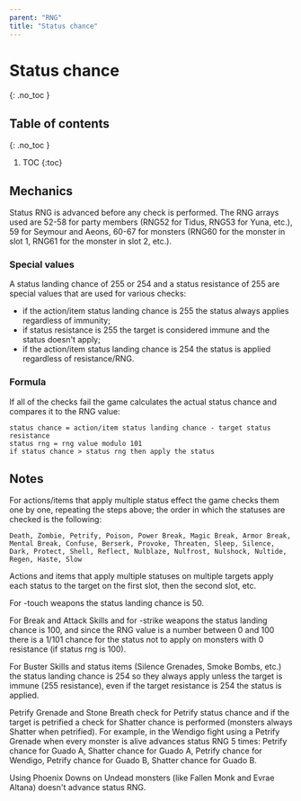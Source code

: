 ```yaml
---
parent: "RNG"
title: "Status chance"
---
```

# Status chance
{: .no_toc }

## Table of contents
{: .no_toc }

1. TOC
{:toc}

## Mechanics
Status RNG is advanced before any check is performed. The RNG arrays used are 52-58 for party members (RNG52 for Tidus, RNG53 for Yuna, etc.), 59 for Seymour and Aeons, 60-67 for monsters (RNG60 for the monster in slot 1, RNG61 for the monster in slot 2, etc.).

### Special values
A status landing chance of 255 or 254 and a status resistance of 255 are special values that are used for various checks:
-   if the action/item status landing chance is 255 the status always applies regardless of immunity;
-   if status resistance is 255 the target is considered immune and the status doesn't apply;
-   if the action/item status landing chance is 254 the status is applied regardless of resistance/RNG.

### Formula
If all of the checks fail the game calculates the actual status chance and compares it to the RNG value:
```
status chance = action/item status landing chance - target status resistance
status rng = rng value modulo 101
if status chance > status rng then apply the status
```

## Notes
For actions/items that apply multiple status effect the game checks them one by one, repeating the steps above; the order in which the statuses are checked is the following:
```
Death, Zombie, Petrify, Poison, Power Break, Magic Break, Armor Break, Mental Break, Confuse, Berserk, Provoke, Threaten, Sleep, Silence, Dark, Protect, Shell, Reflect, Nulblaze, Nulfrost, Nulshock, Nultide, Regen, Haste, Slow
```

Actions and items that apply multiple statuses on multiple targets apply each status to the target on the first slot, then the second slot, etc.

For -touch weapons the status landing chance is 50.

For Break and Attack Skills and for -strike weapons the status landing chance is 100, and since the RNG value is a number between 0 and 100 there is a 1/101 chance for the status not to apply on monsters with 0 resistance (if status rng is 100).

For Buster Skills and status items (Silence Grenades, Smoke Bombs, etc.) the status landing chance is 254 so they always apply unless the target is immune (255 resistance), even if the target resistance is 254 the status is applied.

Petrify Grenade and Stone Breath check for Petrify status chance and if the target is petrified a check for Shatter chance is performed (monsters always Shatter when petrified). For example, in the Wendigo fight using a Petrify Grenade when every monster is alive advances status RNG 5 times: Petrify chance for Guado A, Shatter chance for Guado A, Petrify chance for Wendigo, Petrify chance for Guado B, Shatter chance for Guado B.

Using Phoenix Downs on Undead monsters (like Fallen Monk and Evrae Altana) doesn't advance status RNG.
